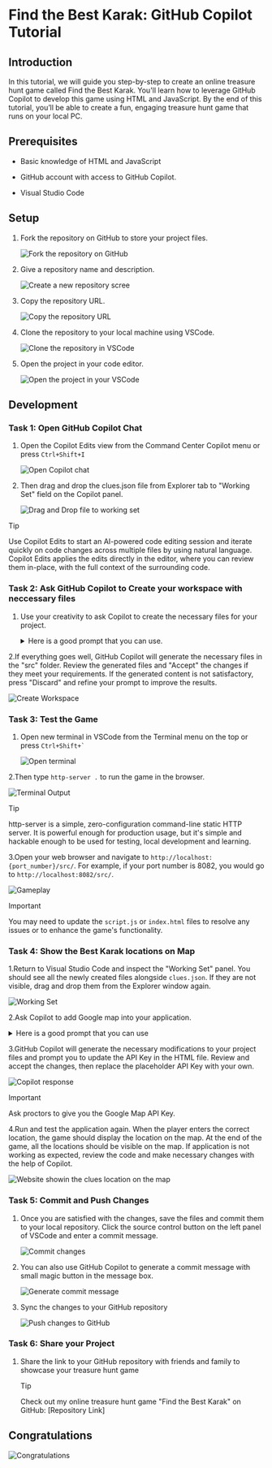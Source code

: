 # Find the Best Karak: GitHub Copilot Tutorial

## Introduction

 In this tutorial, we will guide you step-by-step to create an online treasure hunt game called Find the Best Karak. You'll learn how to leverage GitHub Copilot to develop this game using HTML and JavaScript. By the end of this tutorial, you’ll be able to create a fun, engaging treasure hunt game that runs on your local PC.

## Prerequisites

* Basic knowledge of HTML and JavaScript

* GitHub account with access to GitHub Copilot.

* Visual Studio Code

## Setup

1. Fork the repository on GitHub to store your project files.

    ![Fork the repository on GitHub](./Assets/image.png)

2. Give a repository name and description.

    ![Create a new repository scree](./Assets/image-1.png)

3. Copy the repository URL.

    ![Copy the repository URL](./Assets/image-2.png)

4. Clone the repository to your local machine using VSCode.

    ![Clone the repository in VSCode](./Assets/image-3.png)

5. Open the project in your code editor.

    ![Open the project in your VSCode](./Assets/image-4.png)

## Development

### Task 1: Open GitHub Copilot Chat

1. Open the Copilot Edits view from the Command Center Copilot menu or press ```Ctrl+Shift+I```

    ![Open Copilot chat](./Assets/image-5.png)

2. Then drag and drop the clues.json file from Explorer tab to "Working Set" field on the Copilot panel.

    ![Drag and Drop file to working set](./Assets/image-14.png)

> [!TIP]
> Use Copilot Edits to start an AI-powered code editing session and iterate quickly on code changes across multiple files by using natural language. Copilot Edits applies the edits directly in the editor, where you can review them in-place, with the full context of the surrounding code.

### Task 2: Ask GitHub Copilot to Create your workspace with neccessary files

1. Use your creativity to ask Copilot to create the necessary files for your project.

   <details>
        <summary>Here is a good prompt that you can use.</summary>

         I'm creating a simple online treasure hunt game called "Find the Best Karak" using HTML and JavaScript. 
         The game will provide clues based on touristic places in Qatar, and the player will enter the name of the location to proceed. You can find the clues and answers in clues.json.
         Please help me generate the basic HTML, JavaScript and CSS files needed for this game in the src folder.
         The HTML file will include a heading, a paragraph to display clues, an input field for the player to enter the location, and a submit button.
       The JavaScript file will contain the logic for fetching the clues from the clues.json and present it on the html.

   </details>

2.If everything goes well, GitHub Copilot will generate the necessary files in the "src" folder. Review the generated files and "Accept" the changes if they meet your requirements. If the generated content is not satisfactory, press "Discard" and refine your prompt to improve the results.

   ![Create Workspace](./Assets/image-6.png)

### Task 3: Test the Game

1. Open new terminal in VSCode from the Terminal menu on the top or press ```Ctrl+Shift+` ```

    ![Open terminal](./Assets/image-7.png)

2.Then type ```http-server .```  to run the game in the browser.

   ![Terminal Output](./Assets/image-15.png)

> [!TIP]
> http-server is a simple, zero-configuration command-line static HTTP server. It is powerful enough for production usage, but it's simple and hackable enough to be used for testing, local development and learning.

3.Open your web browser and navigate to `http://localhost:{port_number}/src/`. For example, if your port number is 8082, you would go to `http://localhost:8082/src/`.

   ![Gameplay](./Assets/image-8.png)

> [!IMPORTANT]  
> You may need to update the `script.js` or `index.html` files to resolve any issues or to enhance the game's functionality.

### Task 4: Show the Best Karak locations on Map

1.Return to Visual Studio Code and inspect the "Working Set" panel. You should see all the newly created files alongside `clues.json`. If they are not visible, drag and drop them from the Explorer window again.
   
   ![Working Set](./Assets/image-16.png)

2.Ask Copilot to add Google map into your application.

   <details>
      <summary> Here is a good prompt that you can use </summary>
      I want to add google map on my page. Whenever a user finds the right answer I want to show the location of the place on the map. you can find the latitude and longtime of the locations in clues.json. Please help me to add the google map to the page and show the location of the places on the map.
   </details>

3.GitHub Copilot will generate the necessary modifications to your project files and prompt you to update the API Key in the HTML file. Review and accept the changes, then replace the placeholder API Key with your own.

   ![Copilot response](./Assets/image-9.png)

> [!IMPORTANT]  
> Ask proctors to give you the Google Map API Key.

4.Run and test the application again. When the player enters the correct location, the game should display the location on the map. At the end of the game, all the locations should be visible on the map. If application is not working as expected, review the code and make necessary changes with the help of Copilot.

   ![Website showin the clues location on the map](./Assets/image-17.png)

### Task 5: Commit and Push Changes

1. Once you are satisfied with the changes, save the files and commit them to your local repository. Click the source control button on the left panel of VSCode and enter a commit message.

   ![Commit changes](./Assets/image-10.png)

2. You can also use GitHub Copilot to generate a commit message with small magic button in the message box.

   ![Generate commit message](./Assets/image-11.png)

3. Sync the changes to your GitHub repository

   ![Push changes to GitHub](./Assets/image-12.png)

### Task 6: Share your Project

1. Share the link to your GitHub repository with friends and family to showcase your treasure hunt game

   > [!TIP]
   > Check out my online treasure hunt game "Find the Best Karak" on GitHub: [Repository Link]

## Congratulations

![Congratulations](./Assets/image-13.png)
